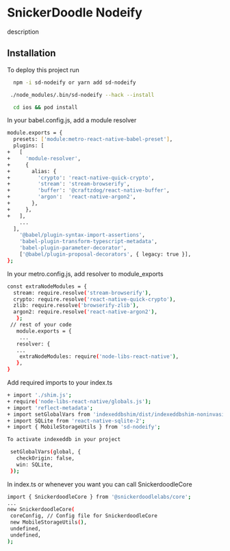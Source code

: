 # SnickerDoodle Nodeify

description

## Installation

To deploy this project run

```bash
  npm -i sd-nodeify or yarn add sd-nodeify
```

```bash
 ./node_modules/.bin/sd-nodeify --hack --install
```

```bash
  cd ios && pod install
```

In your babel.config.js, add a module resolver

```bash
module.exports = {
  presets: ['module:metro-react-native-babel-preset'],
  plugins: [
+   [
+     'module-resolver',
+     {
+       alias: {
+         'crypto': 'react-native-quick-crypto',
+         'stream': 'stream-browserify',
+         'buffer': '@craftzdog/react-native-buffer',
+         'argon':  'react-native-argon2',
+       },
+     },
+   ],
    ...
  ],
    '@babel/plugin-syntax-import-assertions',
    'babel-plugin-transform-typescript-metadata',
    'babel-plugin-parameter-decorator',
    ['@babel/plugin-proposal-decorators', { legacy: true }],
};
```

In your metro.config.js, add resolver to module_exports

```bash
const extraNodeModules = {
  stream: require.resolve('stream-browserify'),
  crypto: require.resolve('react-native-quick-crypto'),
  zlib: require.resolve('browserify-zlib'),
  argon2: require.resolve('react-native-argon2'),
   };
 // rest of your code
   module.exports = {
    ...
   resolver: {
   ...
    extraNodeModules: require('node-libs-react-native'),
   },
}
```

Add required imports to your index.ts

```bash
+ import './shim.js';
+ require('node-libs-react-native/globals.js');
+ import 'reflect-metadata';
+ import setGlobalVars from 'indexeddbshim/dist/indexeddbshim-noninvasive';
+ import SQLite from 'react-native-sqlite-2';
+ import { MobileStorageUtils } from 'sd-nodeify';

To activate indexeddb in your project

 setGlobalVars(global, {
   checkOrigin: false,
   win: SQLite,
 });
```

In index.ts or whenever you want you can call SnickerdoodleCore

```bash
import { SnickerdoodleCore } from '@snickerdoodlelabs/core';
...
new SnickerdoodleCore(
 coreConfig, // Config file for SnickerdoodleCore
 new MobileStorageUtils(),
 undefined,
 undefined,
);
```
